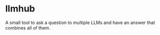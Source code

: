 # llmhub
A small tool to ask a question to multiple LLMs and have an answer that combines all of them.
